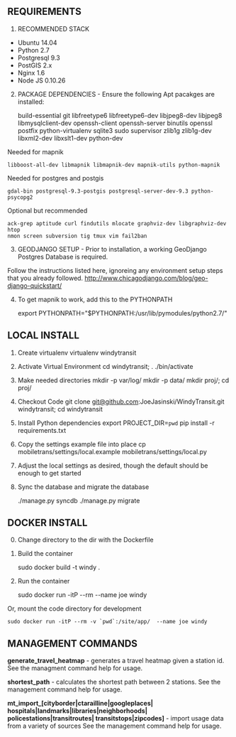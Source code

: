 REQUIREMENTS
-------
1) RECOMMENDED STACK 

 - Ubuntu 14.04
 - Python 2.7
 - Postgresql 9.3 
 - PostGIS 2.x
 - Nginx 1.6
 - Node JS 0.10.26


2) PACKAGE DEPENDENCIES - Ensure the following Apt pacakges are installed:

    build-essential git libfreetype6 libfreetype6-dev libjpeg8-dev libjpeg8 
    libmysqlclient-dev openssh-client openssh-server binutils
    openssl postfix python-virtualenv sqlite3 sudo supervisor zlib1g
    zlib1g-dev libxml2-dev libxslt1-dev python-dev 
    
Needed for mapnik

    libboost-all-dev libmapnik libmapnik-dev mapnik-utils python-mapnik
    
Needed for postgres and postgis

    gdal-bin postgresql-9.3-postgis postgresql-server-dev-9.3 python-psycopg2

Optional but recommended

    ack-grep aptitude curl findutils mlocate graphviz-dev libgraphviz-dev htop
    nmon screen subversion tig tmux vim fail2ban
    
3) GEODJANGO SETUP - Prior to installation, a working GeoDjango Postgres Database is required.

Follow the instructions listed here, ignoreing any environment setup
steps that you already followed. 
http://www.chicagodjango.com/blog/geo-django-quickstart/

4) To get mapnik to work, add this to the PYTHONPATH

    export PYTHONPATH="$PYTHONPATH:/usr/lib/pymodules/python2.7/"

LOCAL INSTALL
-------

1. Create virtualenv 
    virtualenv  windytransit

2. Activate Virtual Environment
    cd windytransit; . ./bin/activate

3. Make needed directories
    mkdir -p var/log/
    mkdir -p data/
    mkdir proj/; cd proj/

4. Checkout Code
    git clone git@github.com:JoeJasinski/WindyTransit.git windytransit; cd windytransit 

5. Install Python dependencies 
    export PROJECT_DIR=`pwd`
    pip install -r requirements.txt

6. Copy the settings example file into place
    cp mobiletrans/settings/local.example mobiletrans/settings/local.py

7. Adjust the local settings as desired, though the default should be enough to get started

8. Sync the database and migrate the database

   ./manage.py syncdb 
   ./manage.py migrate 


DOCKER INSTALL
-------
0) Change directory to the dir with the Dockerfile

1) Build the container
 
    sudo docker build -t windy .

2) Run the container

    sudo docker run -itP --rm --name joe windy 

Or, mount the code directory for development

    sudo docker run -itP --rm -v `pwd`:/site/app/  --name joe windy


MANAGEMENT COMMANDS
-------

**generate_travel_heatmap** - generates a travel heatmap given a station id. 
See the managment command help for usage. 

**shortest_path** - calculates the shortest path between 2 stations. 
See the management command help for usage.

**mt_import_[cityborder|ctarailline|googleplaces|
            hospitals|landmarks|libraries|neighborhoods|
            policestations|transitroutes|
            transitstops|zipcodes]** - import usage data from a variety of sources
See the management command help for usage. 
